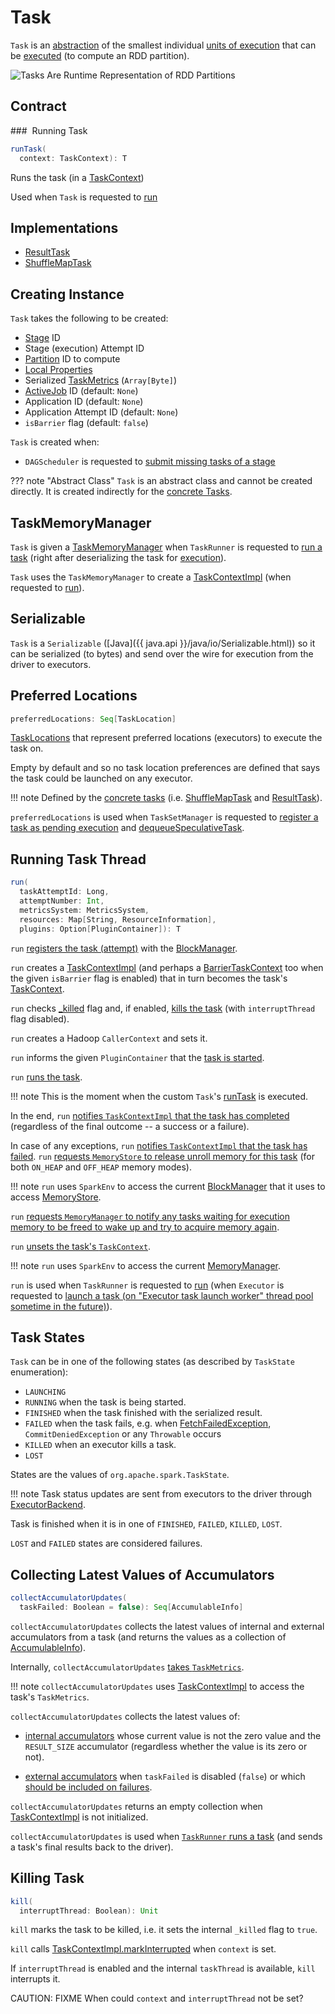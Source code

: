 # Task

`Task` is an [abstraction](#contract) of the smallest individual [units of execution](#implementations) that can be [executed](#run) (to compute an RDD partition).

![Tasks Are Runtime Representation of RDD Partitions](../images/scheduler/spark-rdd-partitions-job-stage-tasks.png)

## Contract

### <span id="runTask"> Running Task

```scala
runTask(
  context: TaskContext): T
```

Runs the task (in a [TaskContext](TaskContext.md))

Used when `Task` is requested to [run](#run)

## Implementations

* [ResultTask](ResultTask.md)
* [ShuffleMapTask](ShuffleMapTask.md)

## Creating Instance

`Task` takes the following to be created:

* <span id="stageId"> [Stage](Stage.md) ID
* <span id="stageAttemptId"> Stage (execution) Attempt ID
* <span id="partitionId"> [Partition](../rdd/Partition.md) ID to compute
* <span id="localProperties"> [Local Properties](../SparkContext.md#localProperties)
* <span id="serializedTaskMetrics"> Serialized [TaskMetrics](../executor/TaskMetrics.md) (`Array[Byte]`)
* <span id="jobId"> [ActiveJob](ActiveJob.md) ID (default: `None`)
* <span id="appId"> Application ID (default: `None`)
* <span id="appAttemptId"> Application Attempt ID (default: `None`)
* <span id="isBarrier"> `isBarrier` flag (default: `false`)

`Task` is created when:

* `DAGScheduler` is requested to [submit missing tasks of a stage](DAGScheduler.md#submitMissingTasks)

??? note "Abstract Class"
    `Task` is an abstract class and cannot be created directly. It is created indirectly for the [concrete Tasks](#implementations).

## <span id="taskMemoryManager"><span id="setTaskMemoryManager"> TaskMemoryManager

`Task` is given a [TaskMemoryManager](../memory/TaskMemoryManager.md) when `TaskRunner` is requested to [run a task](../executor/TaskRunner.md#run) (right after deserializing the task for [execution](#run)).

`Task` uses the `TaskMemoryManager` to create a [TaskContextImpl](TaskContextImpl.md) (when requested to [run](#run)).

## <span id="Serializable"> Serializable

`Task` is a `Serializable` ([Java]({{ java.api }}/java/io/Serializable.html)) so it can be serialized (to bytes) and send over the wire for execution from the driver to executors.

## <span id="preferredLocations"> Preferred Locations

```scala
preferredLocations: Seq[TaskLocation]
```

[TaskLocations](TaskLocation.md) that represent preferred locations (executors) to execute the task on.

Empty by default and so no task location preferences are defined that says the task could be launched on any executor.

!!! note
    Defined by the [concrete tasks](#implementations) (i.e. [ShuffleMapTask](ShuffleMapTask.md#preferredLocations) and [ResultTask](ResultTask.md#preferredLocations)).

`preferredLocations` is used when `TaskSetManager` is requested to [register a task as pending execution](TaskSetManager.md#addPendingTask) and [dequeueSpeculativeTask](TaskSetManager.md#dequeueSpeculativeTask).

## <span id="run"> Running Task Thread

```scala
run(
  taskAttemptId: Long,
  attemptNumber: Int,
  metricsSystem: MetricsSystem,
  resources: Map[String, ResourceInformation],
  plugins: Option[PluginContainer]): T
```

`run` [registers the task (attempt)](../storage/BlockManager.md#registerTask) with the [BlockManager](../SparkEnv.md#blockManager).

`run` creates a [TaskContextImpl](TaskContextImpl.md) (and perhaps a [BarrierTaskContext](BarrierTaskContext.md) too when the given `isBarrier` flag is enabled) that in turn becomes the task's [TaskContext](TaskContext.md#setTaskContext).

`run` checks [_killed](#_killed) flag and, if enabled, [kills the task](#kill) (with `interruptThread` flag disabled).

`run` creates a Hadoop `CallerContext` and sets it.

`run` informs the given `PluginContainer` that the [task is started](../plugins/PluginContainer.md#onTaskStart).

`run` [runs the task](#runTask).

!!! note
    This is the moment when the custom `Task`'s [runTask](#runTask) is executed.

In the end, `run` [notifies `TaskContextImpl` that the task has completed](TaskContextImpl.md#markTaskCompleted) (regardless of the final outcome -- a success or a failure).

In case of any exceptions, `run` [notifies `TaskContextImpl` that the task has failed](TaskContextImpl.md#markTaskFailed). `run` [requests `MemoryStore` to release unroll memory for this task](../storage/MemoryStore.md#releaseUnrollMemoryForThisTask) (for both `ON_HEAP` and `OFF_HEAP` memory modes).

!!! note
    `run` uses `SparkEnv` to access the current [BlockManager](../SparkEnv.md#blockManager) that it uses to access [MemoryStore](../storage/BlockManager.md#memoryStore).

`run` [requests `MemoryManager` to notify any tasks waiting for execution memory to be freed to wake up and try to acquire memory again](../memory/MemoryManager.md).

`run` [unsets the task's `TaskContext`](TaskContext.md#unset).

!!! note
    `run` uses `SparkEnv` to access the current [MemoryManager](../SparkEnv.md#memoryManager).

`run` is used when `TaskRunner` is requested to [run](../executor/TaskRunner.md#run) (when `Executor` is requested to [launch a task (on "Executor task launch worker" thread pool sometime in the future)](../executor/Executor.md#launchTask)).

## <span id="states"><span id="TaskState"> Task States

`Task` can be in one of the following states (as described by `TaskState` enumeration):

* `LAUNCHING`
* `RUNNING` when the task is being started.
* `FINISHED` when the task finished with the serialized result.
* `FAILED` when the task fails, e.g. when [FetchFailedException](../shuffle/FetchFailedException.md), `CommitDeniedException` or any `Throwable` occurs
* `KILLED` when an executor kills a task.
* `LOST`

States are the values of `org.apache.spark.TaskState`.

!!! note
    Task status updates are sent from executors to the driver through [ExecutorBackend](../executor/ExecutorBackend.md).

Task is finished when it is in one of `FINISHED`, `FAILED`, `KILLED`, `LOST`.

`LOST` and `FAILED` states are considered failures.

## <span id="collectAccumulatorUpdates"> Collecting Latest Values of Accumulators

```scala
collectAccumulatorUpdates(
  taskFailed: Boolean = false): Seq[AccumulableInfo]
```

`collectAccumulatorUpdates` collects the latest values of internal and external accumulators from a task (and returns the values as a collection of [AccumulableInfo](../accumulators/AccumulableInfo.md)).

Internally, `collectAccumulatorUpdates` [takes `TaskMetrics`](TaskContextImpl.md#taskMetrics).

!!! note
    `collectAccumulatorUpdates` uses [TaskContextImpl](#context) to access the task's `TaskMetrics`.

`collectAccumulatorUpdates` collects the latest values of:

* [internal accumulators](../executor/TaskMetrics.md#internalAccums) whose current value is not the zero value and the `RESULT_SIZE` accumulator (regardless whether the value is its zero or not).

* [external accumulators](../executor/TaskMetrics.md#externalAccums) when `taskFailed` is disabled (`false`) or which [should be included on failures](../accumulators/index.md#countFailedValues).

`collectAccumulatorUpdates` returns an empty collection when [TaskContextImpl](#context) is not initialized.

`collectAccumulatorUpdates` is used when [`TaskRunner` runs a task](../executor/TaskRunner.md#run) (and sends a task's final results back to the driver).

## <span id="kill"> Killing Task

```scala
kill(
  interruptThread: Boolean): Unit
```

`kill` marks the task to be killed, i.e. it sets the internal `_killed` flag to `true`.

`kill` calls [TaskContextImpl.markInterrupted](TaskContextImpl.md#markInterrupted) when `context` is set.

If `interruptThread` is enabled and the internal `taskThread` is available, `kill` interrupts it.

CAUTION: FIXME When could `context` and `interruptThread` not be set?
